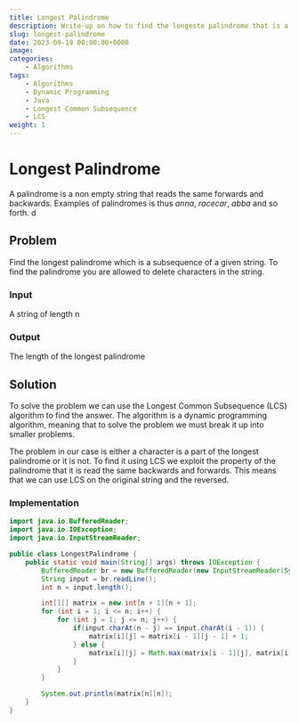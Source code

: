 ```yaml
---
title: Longest Palindrome
description: Write-up on how to find the longeste palindrome that is a subsequence of a string
slug: longest-palindrome
date: 2023-09-19 00:00:00+0000
image: 
categories:
    - Algorithms
tags:
    - Algorithms
    - Dynamic Programming
    - Java
    - Longest Common Subsequence 
    - LCS
weight: 1
---
```


# Longest Palindrome
A palindrome is a non empty string that reads the same forwards and backwards. Examples of palindromes is thus *anna*, *racecar*, *abba* and so forth.
d
## Problem
Find the longest palindrome which is a subsequence of a given string. To find the palindrome you are allowed to delete characters in the string.

### Input
A string of length n

### Output
The length of the longest palindrome

## Solution
To solve the problem we can use the Longest Common Subsequence (LCS) algorithm to find the answer. The algorithm is a dynamic programming algorithm, meaning that to solve the problem we must break it up into smaller problems.  

The problem in our case is either a character is a part of the longest palindrome or it is not. To find it using LCS we exploit the property of the palindrome that it is read the same backwards and forwards. This means that we can use LCS on the original string and the reversed.

### Implementation
```java
import java.io.BufferedReader;
import java.io.IOException;
import java.io.InputStreamReader;

public class LongestPalindrome {
    public static void main(String[] args) throws IOException {
        BufferedReader br = new BufferedReader(new InputStreamReader(System.in));
        String input = br.readLine();
        int n = input.length();

        int[][] matrix = new int[n + 1][n + 1];
        for (int i = 1; i <= n; i++) {
            for (int j = 1; j <= n; j++) {
                if(input.charAt(n - j) == input.charAt(i - 1)) {
                    matrix[i][j] = matrix[i - 1][j - 1] + 1;
                } else {
                    matrix[i][j] = Math.max(matrix[i - 1][j], matrix[i][j - 1]);
                }
            }
        }

        System.out.println(matrix[n][n]);
    }
}
```
